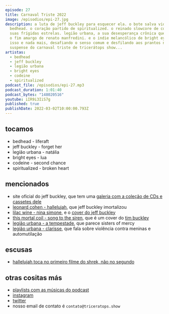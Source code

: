 ```yaml
---
episode: 27
title: Carnaval Triste 2022
image: /episodios/epi-27.jpg
description: a luta de jeff buckley para esquecer ela. o bote salva vidas de
  bedhead. o coração partido de spiritualized. o reinado slowcore de codeine e
  suas frígidas estrelas. legião urbana, a sua desesperança crônica que antecede
  o fim amargo de renato manfredini. e o indie melancólico de bright eyes. tudo
  isso e nada mais, desafiando o senso comum e desfilando aos prantos no bloco
  suspense do carnaval triste de tricerátops show...
artistas:
  - bedhead
  - jeff buckley
  - legião urbana
  - bright eyes
  - codeine
  - spiritualized
podcast_file: /episodios/epi-27.mp3
podcast_duration: 1:01:40
podcast_bytes: "148020516"
youtube: iIR9i3IiS7g
published: true
publishDate: 2022-03-02T10:00:00.793Z
---
```

## tocamos

* bedhead - liferaft
* jeff buckley - forget her
* legião urbana - natália
* bright eyes - lua
* codeine - second chance
* spiritualized - broken heart

## mencionados

* site oficial do jeff buckley, que tem uma [galeria com a coleção de CDs e cassetes dele](https://jeffbuckley.com/personal-stuff/)
* [leonard cohen - hallelujah](https://www.youtube.com/watch?v=ttEMYvpoR-k), que jeff buckley imortalizou
* [lilac wine - nina simone](https://www.youtube.com/watch?v=LT38CIgRse4), e o [cover do jeff buckley](https://www.youtube.com/watch?v=5PC68rEfF-o)
* [this mortal coil - song to the siren](https://www.youtube.com/watch?v=HFWKJ2FUiAQ), que é um cover do [tim buckley](https://www.youtube.com/watch?v=vMTEtDBHGY4)
* [legião urbana - a tempestade](https://www.youtube.com/watch?v=1t3WtlAYuaM), que parece sisters of mercy
* [legião urbana - clarisse](https://www.youtube.com/watch?v=7RyfQ9Dqed4), que fala sobre violência contra meninas e automutilação

## escusas

* [hallelujah toca no primeiro filme do shrek, não no segundo](https://www.youtube.com/watch?v=QJ-pa6zRvfs)

## otras cositas más

* [playlists com as músicas do podcast](https://www.triceratops.show/playlists/)
* [instagram](https://www.instagram.com/triceratops.show/)
* [twitter](https://twitter.com/TriceratopsShow/)
* nosso email de contato é `contato@triceratops.show`